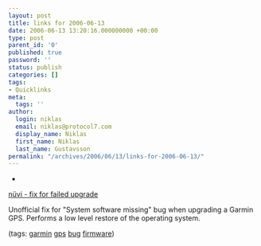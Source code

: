 ```yaml
---
layout: post
title: links for 2006-06-13
date: 2006-06-13 13:20:16.000000000 +00:00
type: post
parent_id: '0'
published: true
password: ''
status: publish
categories: []
tags:
- Quicklinks
meta:
  tags: ''
author:
  login: niklas
  email: niklas@protocol7.com
  display_name: Niklas
  first_name: Niklas
  last_name: Gustavsson
permalink: "/archives/2006/06/13/links-for-2006-06-13/"
---
```

- 
[nüvi - fix for failed upgrade](http://www.gpspassion.com/forumsen/topic.asp?TOPIC_ID=52810)

Unofficial fix for "System software missing" bug when upgrading a Garmin GPS. Performs a low level restore of the operating system.

(tags: [garmin](http://del.icio.us/protocol7/garmin) [gps](http://del.icio.us/protocol7/gps) [bug](http://del.icio.us/protocol7/bug) [firmware](http://del.icio.us/protocol7/firmware))
